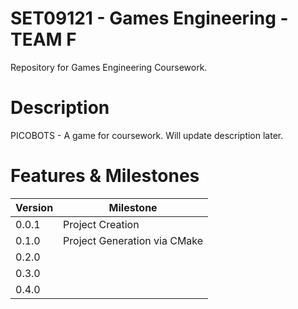 # SET09121 - Games Engineering - TEAM F

Repository for Games Engineering Coursework. 

# Description

PICOBOTS - A game for coursework. Will update description later.

# Features & Milestones

| Version | Milestone |
| ------ | ------ |
| 0.0.1 | Project Creation |
| 0.1.0 | Project Generation via CMake |
| 0.2.0 |  |
| 0.3.0 |  |
| 0.4.0 |  |
